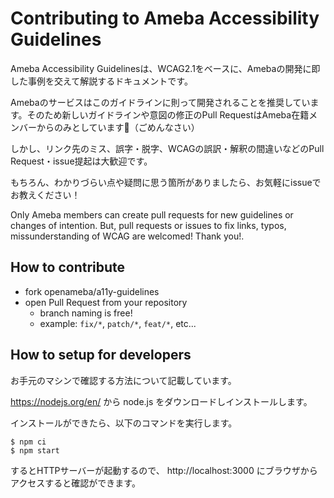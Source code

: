 # Contributing to Ameba Accessibility Guidelines

Ameba Accessibility Guidelinesは、WCAG2.1をベースに、Amebaの開発に即した事例を交えて解説するドキュメントです。

Amebaのサービスはこのガイドラインに則って開発されることを推奨しています。そのため新しいガイドラインや意図の修正のPull RequestはAmeba在籍メンバーからのみとしています🙇（ごめんなさい）

しかし、リンク先のミス、誤字・脱字、WCAGの誤訳・解釈の間違いなどのPull Request・issue提起は大歓迎です。

もちろん、わかりづらい点や疑問に思う箇所がありましたら、お気軽にissueでお教えください！

Only Ameba members can create pull requests for new guidelines or changes of intention.
But, pull requests or issues to fix links, typos, missunderstanding of WCAG are welcomed! Thank you!.

## How to contribute

- fork openameba/a11y-guidelines
- open Pull Request from your repository
  - branch naming is free!
  - example: `fix/*`, `patch/*`, `feat/*`, etc...

## How to setup for developers

お手元のマシンで確認する方法について記載しています。

https://nodejs.org/en/ から node.js をダウンロードしインストールします。

インストールができたら、以下のコマンドを実行します。

```console
$ npm ci
$ npm start
```

するとHTTPサーバーが起動するので、 http://localhost:3000 にブラウザからアクセスすると確認ができます。
